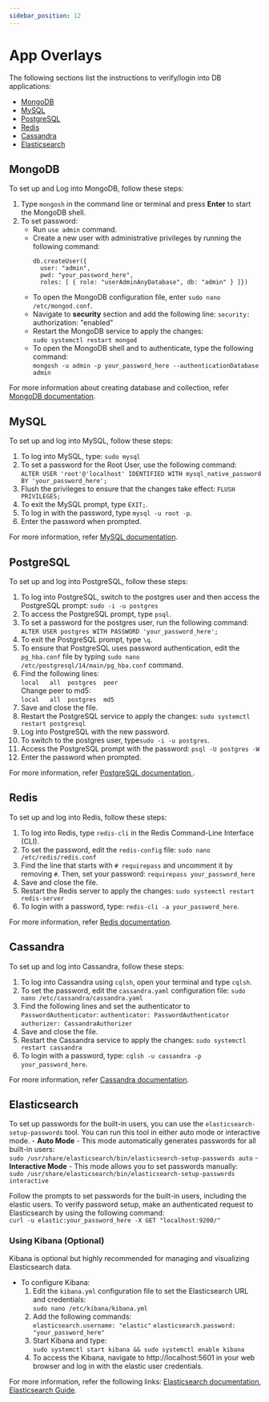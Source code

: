 ```yaml
---
sidebar_position: 12
---
```

# App Overlays

The following sections list the instructions to verify/login into DB applications:
- [MongoDB](#mongodb)
- [MySQL](#mysql)
- [PostgreSQL](#postgresql)
- [Redis](#redis)
- [Cassandra](#cassandra)
- [Elasticsearch](#elasticsearch)
## MongoDB

 To set up and Log into MongoDB, follow these steps:

1. Type `mongosh` in the command line or terminal and press **Enter** to start the MongoDB shell.
2. To set password:
	- Run `use admin` command.
	- Create a new user with administrative privileges by running the following command:
		```
		db.createUser({
		  user: "admin",
		  pwd: "your_password_here",
		  roles: [ { role: "userAdminAnyDatabase", db: "admin" } ]})
		```
    - To open the MongoDB configuration file, enter `sudo nano /etc/mongod.conf`.
    - Navigate to **security** section and add the following line:
	    `security: 
	    `authorization: "enabled"
    - Restart the MongoDB service to apply the changes: <br/>
		`sudo systemctl restart mongod`
	- To open the MongoDB shell and to authenticate, type the following command: <br/>
	     `mongosh -u admin -p your_password_here --authenticationDatabase admin`

For more information about creating database and collection, refer [MongoDB documentation](https://www.mongodb.com/docs/).
## MySQL

 To set up and log into MySQL, follow these steps:
 
1. To log into MySQL, type:
    `sudo mysql`
2. To set a password for the Root User, use the following command:<br/>
	`ALTER USER 'root'@'localhost' IDENTIFIED WITH mysql_native_password BY 'your_password_here';`
3. Flush the privileges to ensure that the changes take effect:
	`FLUSH PRIVILEGES;`
4. To exit the MySQL prompt, type `EXIT;`.
5. To log in with the password, type `mysql -u root -p`.
6. Enter the password when prompted. 

For more information, refer [MySQL documentation](https://dev.mysql.com/doc/).
## PostgreSQL
 
 To set up and log into PostgreSQL, follow these steps:
 
1. To log into PostgreSQL, switch to the postgres user and then access the PostgreSQL prompt:
	`sudo -i -u postgres`
2. To access the PostgreSQL prompt, type `psql`.
3. To set a password for the postgres user, run the following command: <br/>
	`ALTER USER postgres WITH PASSWORD 'your_password_here';`
4. To exit the PostgreSQL prompt, type `\q`.
5. To ensure that PostgreSQL uses password authentication, edit the` pg_hba.conf` file by typing `sudo nano /etc/postgresql/14/main/pg_hba.conf` command.
6. Find the following lines: <br/>
	`local   all  postgres  peer `<br/>
	Change peer to md5: <br/>
	`local   all  postgres  md5`
7. Save and close the file.
8. Restart the PostgreSQL service to apply the changes:
	`sudo systemctl restart postgresql`
9. Log into PostgreSQL with the new password.
10. To switch to the postgres user, type`sudo -i -u postgres`.
11. Access the PostgreSQL prompt with the password: `psql -U postgres -W`
12. Enter the password when prompted.

For more information, refer [PostgreSQL documentation ](https://www.postgresql.org/docs/).
## Redis

To set up and log into Redis, follow these steps:

1. To log into Redis, type `redis-cli` in the Redis Command-Line Interface (CLI).
2. To set the password, edit the `redis-config` file:
   `sudo nano /etc/redis/redis.conf` 
3. Find the line that starts with `# requirepass` and uncomment it by removing `#`. Then, set your password:
	`requirepass your_password_here`
4. Save and close the file.
5. Restart the Redis server to apply the changes:
	`sudo systemctl restart redis-server`
6. To login with a password, type:
	`redis-cli -a your_password_here`.

For more information, refer [Redis documentation](https://redis.io/docs/latest/).
## Cassandra

To set up and log into Cassandra, follow these steps:

1. To log into Cassandra using `cqlsh`, open your terminal and type `cqlsh`.
2. To set the password, edit the `cassandra.yaml` configuration file:
	`sudo nano /etc/cassandra/cassandra.yaml`
3. Find the following lines and set the authenticator to `PasswordAuthenticator`:
	`authenticator: PasswordAuthenticator`
	`authorizer: CassandraAuthorizer`
4. Save and close the file.
5. Restart the Cassandra service to apply the changes:
	`sudo systemctl restart cassandra`
6. To login with a password, type:
    `cqlsh -u cassandra -p your_password_here`.

For more information, refer [Cassandra documentation](https://cassandra.apache.org/doc/latest/).
## Elasticsearch

To set up passwords for the built-in users, you can use the `elasticsearch-setup-passwords` tool. You can run this tool in either auto mode or interactive mode.
	- **Auto Mode** - This mode automatically generates passwords for all built-in users: <br/>
		`sudo /usr/share/elasticsearch/bin/elasticsearch-setup-passwords auto`
	-  **Interactive Mode** - This mode allows you to set passwords manually: <br/>
		`sudo /usr/share/elasticsearch/bin/elasticsearch-setup-passwords interactive`

 Follow the prompts to set passwords for the built-in users, including the elastic users. To verify password setup, make an authenticated request to Elasticsearch by using the following command:<br/>
	`curl -u elastic:your_password_here -X GET "localhost:9200/"`
### Using Kibana (Optional)

Kibana is optional but highly recommended for managing and visualizing Elasticsearch data.
- To configure Kibana: 
	1. Edit the `kibana.yml` configuration file to set the Elasticsearch URL and credentials:<br/>
		`sudo nano /etc/kibana/kibana.yml`
	2. Add the following commands:<br/>
		`elasticsearch.username: "elastic"`
		`elasticsearch.password: "your_password_here"`
	3. Start Kibana and type:<br/>
		`sudo systemctl start kibana && sudo systemctl enable kibana`
	4. To access the Kibana, navigate to http://localhost:5601 in your web browser and log in with the elastic user credentials.

For more information, refer the following links: [Elasticsearch documentation](https://www.elastic.co/docs), [Elasticsearch Guide](https://www.elastic.co/guide/en/kibana/current/index.html).